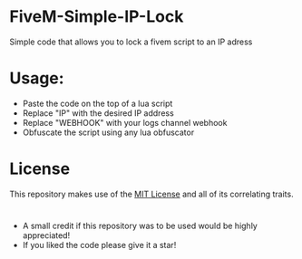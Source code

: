 # FiveM-Simple-IP-Lock

Simple code that allows you to lock a fivem script to an IP adress

# Usage:
- Paste the code on the top of a lua script
- Replace "IP" with the desired IP address
- Replace "WEBHOOK" with your logs channel webhook
- Obfuscate the script using any lua obfuscator

# License
This repository makes use of the [MIT License](https://opensource.org/licenses/MIT) and all of its correlating traits.

#  
- A small credit if this repository was to be used would be highly appreciated!
- If you liked the code please give it a star!
